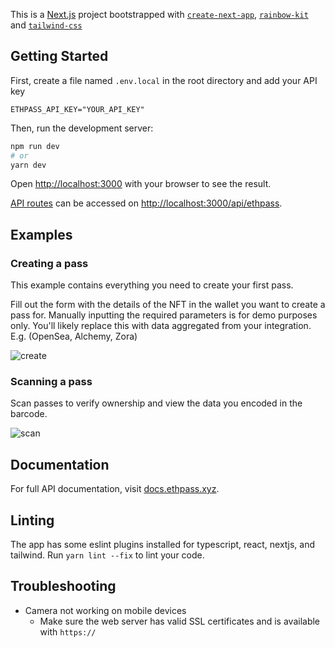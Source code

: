 This is a [Next.js](https://nextjs.org/) project bootstrapped with [`create-next-app`](https://github.com/vercel/next.js/tree/canary/packages/create-next-app), [`rainbow-kit`](https://github.com/rainbow-me/rainbowkit) and [`tailwind-css`](https://tailwindcss.com/)

## Getting Started

First, create a file named `.env.local` in the root directory and add your API key

```
ETHPASS_API_KEY="YOUR_API_KEY"
```

Then, run the development server:

```bash
npm run dev
# or
yarn dev
```

Open [http://localhost:3000](http://localhost:3000) with your browser to see the result.

[API routes](https://nextjs.org/docs/api-routes/introduction) can be accessed on [http://localhost:3000/api/ethpass](http://localhost:3000/api/ethpass).

## Examples

### Creating a pass

This example contains everything you need to create your first pass.

Fill out the form with the details of the NFT in the wallet you want to create a pass for. Manually inputting the required parameters is for demo purposes only. You'll likely replace this with data aggregated from your integration. E.g. (OpenSea, Alchemy, Zora)

![create](https://user-images.githubusercontent.com/3741055/180839388-13ff2ce1-4e93-40d8-a63f-59e191c2aecf.gif)

### Scanning a pass

Scan passes to verify ownership and view the data you encoded in the barcode.

![scan](https://user-images.githubusercontent.com/3741055/180848044-41bb75de-1654-49c1-8ae1-dbd7a9790c88.gif)

## Documentation

For full API documentation, visit [docs.ethpass.xyz](https://docs.ethpass.xyz).

## Linting
The app has some eslint plugins installed for typescript, react, nextjs, and tailwind. Run `yarn lint --fix` to lint your code. 

## Troubleshooting

- Camera not working on mobile devices
  - Make sure the web server has valid SSL certificates and is available with `https://`

